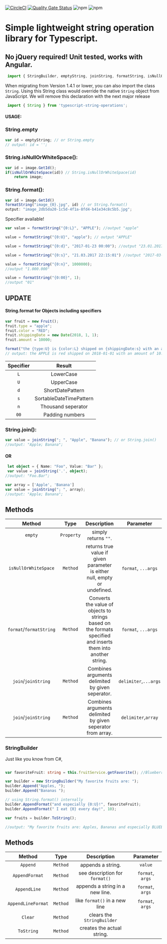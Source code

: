 
[![CircleCI](https://circleci.com/gh/sevensc/typescript-string-operations.svg?style=shield)](https://app.circleci.com/pipelines/github/sevensc/typescript-string-operations)
[![Quality Gate Status](https://sonarcloud.io/api/project_badges/measure?project=sevensc_typescript-string-operations&metric=alert_status)](https://sonarcloud.io/dashboard?id=sevensc_typescript-string-operations)
![npm](https://img.shields.io/npm/v/typescript-string-operations)
![npm](https://img.shields.io/npm/dw/typescript-string-operations)


# Simple lightweight string operation library for Typescript.
## No jQuery required! Unit tested, works with Angular.


```typescript
 import { StringBuilder, emptyString, joinString, formatString, isNullOrWhiteSpace } from 'typescript-string-operations';
 ```
 
When migrating from Version 1.4.1 or lower, you can also import the class `String`. Using this String class would override the native `String` object from JavaScript. We will remove this declaration with the next major release

```typescript
 import { String } from 'typescript-string-operations';
```

#### USAGE:

### String.empty
```typescript
var id = emptyString; // or String.empty
// output: id = '';
```

### String.isNullOrWhiteSpace():
```typescript
var id = image.GetId();
if(isNullOrWhiteSpace(id)) // String.isNullOrWhiteSpace(id)
	return image;
```
### String.format():

```typescript
var id = image.GetId()
formatString("image_{0}.jpg", id) // or String.format()
output: "image_2db5da20-1c5d-4f1a-8fd4-b41e34c8c5b5.jpg";
```

Specifier available!
```typescript
var value = formatString("{0:L}", "APPLE"); //output "apple"

value = formatString("{0:U}", "apple"); // output "APPLE"

value = formatString("{0:d}", "2017-01-23 00:00"); //output "23.01.2017"

value = formatString("{0:s}", "21.03.2017 22:15:01") //output "2017-03-21T22:15:01"

value = formatString("{0:n}", 1000000);
//output "1.000.000"

value = formatString("{0:00}", 1);
//output "01"
```

## UPDATE
#### String.format for Objects including specifiers

```typescript
var fruit = new Fruit();
fruit.type = "apple";
fruit.color = "RED";
fruit.shippingDate = new Date(2018, 1, 1);
fruit.amount = 10000;

format("the {type:U} is {color:L} shipped on {shippingDate:s} with an amount of {amount:n}", fruit);
// output: the APPLE is red shipped on 2018-01-01 with an amount of 10.000

```


|	Specifier	  |	 			Result 	   	    |
| :-------------: |:---------------------------:|
|		`L`		  |	LowerCase					|
|		`U`		  |	UpperCase					|
|		`d`		  |	ShortDatePattern			|
|		`s`		  |	SortableDateTimePattern		|
|		`n`		  |	Thousand seperator			|
|		`00`	  |	Padding numbers				|



### String.join():

```typescript
var value = joinString("; ", "Apple", "Banana"); // or String.join()
//output: "Apple; Banana";
```
#### OR

```typescript
 let object = { Name: "Foo", Value: "Bar" };
 var value = joinString('.', object);
//output: "Foo.Bar";

var array = ['Apple', 'Banana']
var value = joinString("; ", array);
//output: "Apple; Banana";
```

## Methods

| Method                    |  Type       |       Description          | Parameter  |
| :------------------------:|:-----------:|:--------------------------:|:----------:|
|  `empty`                  | `Property`  |    simply returns `""`.    |
| `isNullOrWhiteSpace`      | `Method`    | returns true value if given parameter is either null, empty or undefined. | `format`, `...args`
| `format`/`formatString`   | `Method`    | Converts the value of objects to strings based on the formats specified and inserts them into another string. | `format`, `...args`
| `join`/`joinString`       | `Method`    |   Combines arguments delimited by given seperator.| `delimiter`,`...args`
| `join`/`joinString`       | `Method`    |   Combines arguments delimited by given seperator from array. | `delimiter`,`array` |


### StringBuilder

Just like you know from C#,


```typescript

var favoriteFruit: string = this.fruitService.getFavorite(); //Blueberries

var builder = new StringBuilder("My favorite fruits are: ");
builder.Append("Apples, ");
builder.Append("Bananas ");

// using String.format() internally
builder.AppendFormat("and especially {0:U}!", favoriteFruit);
builder.AppendFormat(" I eat {0} every day!", 10);

var fruits = builder.ToString();

//output: "My favorite fruits are: Apples, Bananas and especially BLUEBERRIES! I eat 10 every day!";

```
## Methods

| Method                    |  Type       |       Description          | Parameter  |
| :------------------------:|:-----------:|:--------------------------:|:----------:|
|  `Append`                 | `Method`    |    appends a string.       | `value`    |
|  `AppendFormat`           | `Method`    |    see description for `format()`| `format`, `args`|
|  `AppendLine`             | `Method`    |    appends a string in a new line. | `format`, `args`|
|  `AppendLineFormat`       | `Method`    |    like `format()` in a new line | `format`, `args`|
|  `Clear`		            | `Method`    |    clears the `StringBuilder`   |       |
|  `ToString`	            | `Method`    |    creates the actual string.  |       |